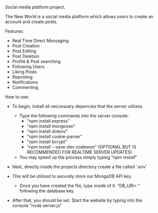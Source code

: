 Social media platform project.

The New World is a social media platform which allows users to create an account and create posts.

Features:
  - Real Time Direct Messaging 
  - Post Creation
  - Post Editing
  - Post Deletion
  - Profile & Post searching
  - Following Users
  - Liking Posts 
  - Reposting
  - Notifications
  - Commenting

How to use:
  - To begin, install all neccessary depencies that the server utilizes.
    - Type the following commands into the server console:
      - "npm install express"
      - "npm install mongoose"
      - "npm install dotenv"
      - "npm install cookie-parser"
      - "npm install bcrypt"
      - "npm install --save-dev nodemon" (OPTIONAL BUT IS RECOMMENDED FOR REALTIME SERVER UPDATES)
    - You may speed up the process simply typing "npm install"

  - Next, directly inside the projects directory create a file called '.env'
  - This will be utilized to securely store our MongoDB API key.
    - Once you have created the file, type inside of it: "DB_URI= " following the database key.

  - After that, you should be set. Start the website by typing into the console "node server.js"